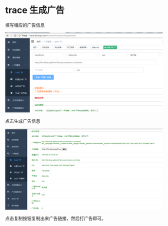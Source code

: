 trace 生成广告
===========

填写相应的广告信息

![xx](images/d1.png)

点击生成广告信息

![xx](images/d2.png)

点击复制按钮复制出来广告链接，然后打广告即可。































